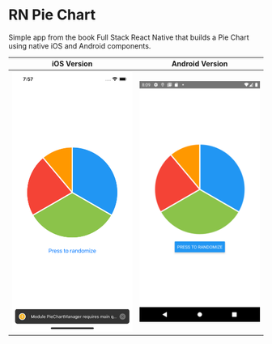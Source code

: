 # RN Pie Chart

Simple app from the book Full Stack React Native that builds a Pie Chart using native iOS and Android components. 

iOS Version | Android Version
-- | --
<img src="assets/iOS.png" width="300">|<img src="assets/Android.png" width="300">
